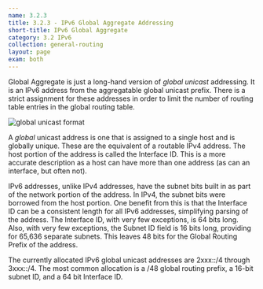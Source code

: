 ```yaml
---
name: 3.2.3
title: 3.2.3 - IPv6 Global Aggregate Addressing
short-title: IPv6 Global Aggregate
category: 3.2 IPv6
collection: general-routing
layout: page
exam: both
---
```

Global Aggregate is just a long-hand version of *global unicast* addressing. It is an IPv6 address from the aggregatable global unicast prefix. There is a strict assignment for these addresses in order to limit the number of routing table entries in the global routing table.

![global unicast format][1]

A *global* unicast address is one that is assigned to a single host and is globally unique. These are the equivalent of a routable IPv4 address.
The host portion of the address is called the Interface ID. This is a more accurate description as a host can have more than one address (as can an interface, but often not).

IPv6 addresses, unlike IPv4 addresses, have the subnet bits built in as part of the network portion of the address. In IPv4, the subnet bits were borrowed from the host portion. One benefit from this is that the Interface ID can be a consistent length for all IPv6 addresses, simplifying parsing of the address. The Interface ID, with very few exceptions, is 64 bits long. Also, with very few exceptions, the Subnet ID field is 16 bits long, providing for 65,636 separate subnets. This leaves 48 bits for the Global Routing Prefix of the address.

The currently allocated IPv6 global unicast addresses are 2xxx::/4 through 3xxx::/4. The most common allocation is a /48 global routing prefix, a 16-bit subnet ID, and a 64 bit Interface ID.

[1]:	/assets/ipv6_global_unicast.jpg